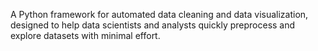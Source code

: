 A Python framework for automated data cleaning and data visualization, 
designed to help data scientists and analysts quickly preprocess and explore datasets with minimal effort.